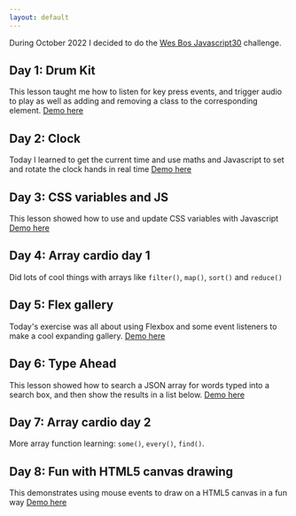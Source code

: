 ```yaml
---
layout: default
---
```


During October 2022 I decided to do the [Wes Bos Javascript30](https://javascript30.com/) challenge.

## Day 1: Drum Kit
This lesson taught me how to listen for key press events, and trigger audio to play as well as adding and removing a class to the corresponding element.
[Demo here](day1-drumkit)

## Day 2: Clock
Today I learned to get the current time and use maths and Javascript to set and rotate the clock hands in real time
[Demo here](day2-clock)

## Day 3: CSS variables and JS
This lesson showed how to use and update CSS variables with Javascript
[Demo here](day3-variables)

## Day 4: Array cardio day 1
Did lots of cool things with arrays like `filter()`, `map()`, `sort()` and `reduce()`

## Day 5: Flex gallery
Today's exercise was all about using Flexbox and some event listeners to make a cool expanding gallery.
[Demo here](day5-flexpanelgallery)

## Day 6: Type Ahead
This lesson showed how to search a JSON array for words typed into a search box, and then show the results in a list below. 
[Demo here](day6-typeahead)

## Day 7: Array cardio day 2
More array function learning: `some()`, `every()`, `find()`.

## Day 8: Fun with HTML5 canvas drawing
This demonstrates using mouse events to draw on a HTML5 canvas in a fun way
[Demo here](day8-html5canvas)
